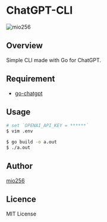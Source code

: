 # ChatGPT-CLI

![mio256](https://avatars.githubusercontent.com/u/71450182)

## Overview

Simple CLI made with Go for ChatGPT.

## Requirement

- [go-chatgpt](https://pkg.go.dev/github.com/ayush6624/go-chatgpt@v0.2.0)

## Usage

```sh
# set `OPENAI_API_KEY = ******`
$ vim .env

$ go build -o a.out
$ ./a.out
```

## Author

[mio256](https://github.com/mio256)

## Licence

MIT License
